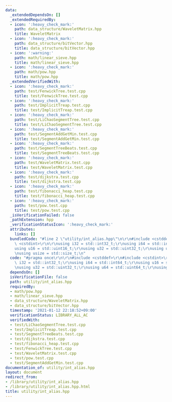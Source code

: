 ```yaml
---
data:
  _extendedDependsOn: []
  _extendedRequiredBy:
  - icon: ':heavy_check_mark:'
    path: data_structure/WaveletMatrix.hpp
    title: WaveletMatrix
  - icon: ':heavy_check_mark:'
    path: data_structure/bitVector.hpp
    title: data_structure/bitVector.hpp
  - icon: ':warning:'
    path: math/linear_sieve.hpp
    title: math/linear_sieve.hpp
  - icon: ':heavy_check_mark:'
    path: math/pow.hpp
    title: math/pow.hpp
  _extendedVerifiedWith:
  - icon: ':heavy_check_mark:'
    path: test/FenwickTree.test.cpp
    title: test/FenwickTree.test.cpp
  - icon: ':heavy_check_mark:'
    path: test/ImplicitTreap.test.cpp
    title: test/ImplicitTreap.test.cpp
  - icon: ':heavy_check_mark:'
    path: test/LiChaoSegmentTree.test.cpp
    title: test/LiChaoSegmentTree.test.cpp
  - icon: ':heavy_check_mark:'
    path: test/SegmentAddGetMin.test.cpp
    title: test/SegmentAddGetMin.test.cpp
  - icon: ':heavy_check_mark:'
    path: test/SegmentTreeBeats.test.cpp
    title: test/SegmentTreeBeats.test.cpp
  - icon: ':heavy_check_mark:'
    path: test/WaveletMatrix.test.cpp
    title: test/WaveletMatrix.test.cpp
  - icon: ':heavy_check_mark:'
    path: test/dijkstra.test.cpp
    title: test/dijkstra.test.cpp
  - icon: ':heavy_check_mark:'
    path: test/fibonacci_heap.test.cpp
    title: test/fibonacci_heap.test.cpp
  - icon: ':heavy_check_mark:'
    path: test/pow.test.cpp
    title: test/pow.test.cpp
  _isVerificationFailed: false
  _pathExtension: hpp
  _verificationStatusIcon: ':heavy_check_mark:'
  attributes:
    links: []
  bundledCode: "#line 2 \"utility/int_alias.hpp\"\n\r\n#include <cstddef>\r\n#include\
    \ <cstdint>\r\n\r\nusing i32 = std::int32_t;\r\nusing i64 = std::int64_t;\r\n\
    using u16 = std::uint16_t;\r\nusing u32 = std::uint32_t;\r\nusing u64 = std::uint64_t;\r\
    \nusing usize = std::size_t;\n"
  code: "#pragma once\r\n\r\n#include <cstddef>\r\n#include <cstdint>\r\n\r\nusing\
    \ i32 = std::int32_t;\r\nusing i64 = std::int64_t;\r\nusing u16 = std::uint16_t;\r\
    \nusing u32 = std::uint32_t;\r\nusing u64 = std::uint64_t;\r\nusing usize = std::size_t;"
  dependsOn: []
  isVerificationFile: false
  path: utility/int_alias.hpp
  requiredBy:
  - math/pow.hpp
  - math/linear_sieve.hpp
  - data_structure/WaveletMatrix.hpp
  - data_structure/bitVector.hpp
  timestamp: '2021-01-12 22:18:52+09:00'
  verificationStatus: LIBRARY_ALL_AC
  verifiedWith:
  - test/LiChaoSegmentTree.test.cpp
  - test/ImplicitTreap.test.cpp
  - test/SegmentTreeBeats.test.cpp
  - test/dijkstra.test.cpp
  - test/fibonacci_heap.test.cpp
  - test/FenwickTree.test.cpp
  - test/WaveletMatrix.test.cpp
  - test/pow.test.cpp
  - test/SegmentAddGetMin.test.cpp
documentation_of: utility/int_alias.hpp
layout: document
redirect_from:
- /library/utility/int_alias.hpp
- /library/utility/int_alias.hpp.html
title: utility/int_alias.hpp
---
```

